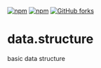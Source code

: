 [![npm](https://img.shields.io/npm/v/data.structure.svg)]()
[![npm](https://img.shields.io/npm/dt/data.structure.svg)]()
[![GitHub forks](https://img.shields.io/github/forks/badges/shields.svg?style=social&label=Fork)]()
# data.structure
basic data structure
